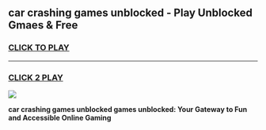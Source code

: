 
## car crashing games unblocked - Play Unblocked Gmaes & Free
<h3>
<a href="https://news.freeplayer.one?title=car_crashing_games_unblocked&ref=23F">CLICK TO PLAY</a></h3>
<hr>

<h3>
<a href="https://news.freeplayer.one?title=car_crashing_games_unblocked&ref=23F">CLICK 2 PLAY</a>
  
</h3>

<a href="https://news.freeplayer.one?title=car_crashing_games_unblocked&ref=23F/"><img src="https://clearcache.store/games.png"></a>


**car crashing games unblocked games unblocked: Your Gateway to Fun and Accessible Online Gaming**
